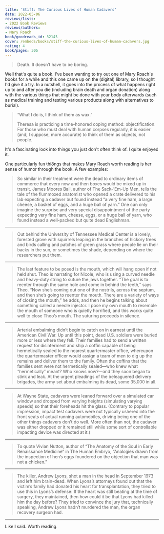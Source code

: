 ```yaml
---
title: 'Stiff: The Curious Lives of Human Cadavers'
date: 2022-05-06
reviews/lists:
- 2022 Book Reviews
reviews/authors:
- Mary Roach
book/goodreads_id: 32145
cover: /embeds/books/stiff-the-curious-lives-of-human-cadavers.jpg
rating: 4
book/pages: 305
---
```

> Death. It doesn’t have to be boring.  

Well that's quite a book. I've been wanting to try out one of Mary Roach's books for a while and this one came up on the (digital) library, so I thought I'd give it a try. In a nutshell, it goes into the process of what happens right up to and after you die (including brain death and organ donation) along with the various things that might be done with your body afterwards (such as medical training and testing various products along with alternatives to burial). 

> “What I do is, I think of them as wax.”   
>   
> Theresa is practicing a time-honored coping method: objectification. For those who must deal with human corpses regularly, it is easier (and, I suppose, more accurate) to think of them as objects, not people.  

It's a fascinating look into things you just don't often think of. I quite enjoyed it. 

<!--more-->

One particularly fun thi8ngs that makes Mary Roach worth reading is her sense of humor through the book. A few examples:

> So similar in their treatment were the dead to ordinary items of commerce that every now and then boxes would be mixed up in transit. James Moores Ball, author of The Sack-’Em-Up Men, tells the tale of the flummoxed anatomist who opened a crate delivered to his lab expecting a cadaver but found instead “a very fine ham, a large cheese, a basket of eggs, and a huge ball of yarn.” One can only imagine the surprise and very special disappointment of the party expecting very fine ham, cheese, eggs, or a huge ball of yarn, who found instead a well-packed but quite dead Englishman.

---

> Out behind the University of Tennessee Medical Center is a lovely, forested grove with squirrels leaping in the branches of hickory trees and birds calling and patches of green grass where people lie on their backs in the sun, or sometimes the shade, depending on where the researchers put them.

---

> The last feature to be posed is the mouth, which will hang open if not held shut. Theo is narrating for Nicole, who is using a curved needle and heavy-duty string to suture the jaws together. “The goal is to reenter through the same hole and come in behind the teeth,” says Theo. “Now she’s coming out one of the nostrils, across the septum, and then she’s going to reenter the mouth. There are a variety of ways of closing the mouth,” he adds, and then he begins talking about something called a needle injector. I pose my own mouth to resemble the mouth of someone who is quietly horrified, and this works quite well to close Theo’s mouth. The suturing proceeds in silence.

---

> Arterial embalming didn’t begin to catch on in earnest until the American Civil War. Up until this point, dead U.S. soldiers were buried more or less where they fell. Their families had to send a written request for disinterment and ship a coffin capable of being hermetically sealed to the nearest quartermaster office, whereupon the quartermaster officer would assign a team of men to dig up the remains and deliver them to the family. Often the coffins that the families sent were not hermetically sealed—who knew what “hermetically” meant? Who knows now?—and they soon began to stink and leak. At the urgent pleadings of the beleaguered delivery brigades, the army set about embalming its dead, some 35,000 in all.

---

> At Wayne State, cadavers were leaned forward over a simulated car window and dropped from varying heights (simulating varying speeds) so that their foreheads hit the glass. (Contrary to popular impression, impact test cadavers were not typically ushered into the front seats of actual running automobiles, driving being one of the other things cadavers don’t do well. More often than not, the cadaver was either dropped or it remained still while some sort of controllable impacting device was directed at it.)

---

> To quote Vivian Nutton, author of “The Anatomy of the Soul in Early Renaissance Medicine” in The Human Embryo, “Analogies drawn from the inspection of hen’s eggs foundered on the objection that man was not a chicken.”

---

> The killer, Andrew Lyons, shot a man in the head in September 1973 and left him brain-dead. When Lyons’s attorneys found out that the victim’s family had donated his heart for transplantation, they tried to use this in Lyons’s defense: If the heart was still beating at the time of surgery, they maintained, then how could it be that Lyons had killed him the day before? They tried to convince the jury that, technically speaking, Andrew Lyons hadn’t murdered the man, the organ recovery surgeon had.

---

Like I said. Worth reading.